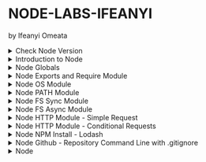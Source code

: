 # NODE-LABS-IFEANYI
by Ifeanyi Omeata

<details>
  <summary>Check Node Version</summary>

  ### Confirm Node Version
  
  ```
  node --version
  ```

</details>

<details>
  <summary>Introduction to Node</summary>

  ### node\myapp\app.js:

  ```js
  const amount = 100;
  
  if (amount < 100) {
    console.log("small number");
  } else {
    console.log("large number");
  }
  
  console.log("hey it's my first node app");
  ```

  ```
  node app.js
  ```

  ![image](https://github.com/user-attachments/assets/53dab7a3-7c26-42bf-b911-c4065cd9822a)

</details>

<details>
  <summary>Node Globals</summary>

  ### node\myapp\app.js:

  ```js
  // GLOBALS  - NO WINDOW !!!!
  
  // __dirname  - path to current directory
  // __filename - file name
  // require    - function to use modules (CommonJS)
  // module     - info about current module (file)
  // process    - info about env where the program is being executed
  
  console.log(__dirname);
  console.log(__filename);
  setInterval(() => {
    console.log("hello world");
  }, 1000);
  ```

  ```
  node app.js
  ```

  ![image](https://github.com/user-attachments/assets/1010ee5c-0425-4909-8379-df1cdd9e25f7)

</details>

<details>
  <summary>Node Exports and Require Module </summary>

  ### node\myapp\app.js:

  ```js
  // CommonJS, every file is module (by default)
  // Modules - Encapsulated Code (only share minimum)
  
  const sayHi = require("./data/func");
  const students = require("./data/data");
  const { names, singlePerson } = require("./data/data");
  
  sayHi("Susan");
  sayHi(students.john);
  sayHi(students.peter);
  sayHi(singlePerson.name);
  sayHi(names[0]);
  ```

  ### node\myapp\data\data.js:

  ```js
  // local
  const secret = "SUPER SECRET";
  // share
  const john = "John";
  const peter = "Peter";
  
  const person = {
    name: "Bob",
  };
  
  module.exports = { john, peter };
  module.exports.singlePerson = person;
  module.exports.names = ["James", "John", "Jane"];
  ```

  ### node\myapp\data\func.js:

  ```js
  const sayHi = (name) => {
    console.log(`Hello there, ${name}`);
  };
  
  // export default
  module.exports = sayHi;
  ```

  ![image](https://github.com/user-attachments/assets/57237c99-f617-4ac1-a805-f40400a72a06)

</details>

<details>
  <summary>Node OS Module </summary>

  ### node\myapp\app.js:

  ```js
  const os = require("os");
  
  // info about current user
  const user = os.userInfo();
  console.log("User Info: ", user);
  
  // method returns the system uptime in seconds
  console.log("System Uptime: ", `The System Uptime is ${os.uptime()} seconds`);
  
  const currentOS = {
    name: os.type(),
    release: os.release(),
    totalMem: os.totalmem(),
    freeMem: os.freemem(),
  };
  
  console.log("Current OS: ", currentOS);
  ```

  ```
  node app.js
  ```

  ![image](https://github.com/user-attachments/assets/20c0a217-d187-40db-9e9d-da879a135094)

</details>

<details>
  <summary>Node PATH Module </summary>

  ### node\myapp\app.js:

  ```js
  const path = require("path");
  console.log(path.sep);
  
  const filePath = path.join("/data/", "subfolder", "test.txt");
  console.log(filePath);
  
  const base = path.basename(filePath);
  console.log(base);
  
  const absolute = path.resolve(__dirname, "data", "subfolder", "test.txt");
  console.log(absolute);
  ```

  ```
  node app.js
  ```

  ![image](https://github.com/user-attachments/assets/8b849de5-b122-4014-b9c5-55b2b275b293)

</details>

<details>
  <summary>Node FS Sync Module </summary>

  ### node\myapp\app.js:

  ```js
  const { readFileSync, writeFileSync } = require("fs");
  console.log("start");
  
  const first = readFileSync("./data/content/first.txt", "utf8");
  const second = readFileSync("./data/content/second.txt", "utf8");
  console.log(first, second);
  
  writeFileSync(
    "./data/content/result-sync.txt",
    `Here is the result : ${first}, ${second}`,
    { flag: "a" }
  );
  
  console.log("done with this task");
  console.log("starting the next one");
  ```

  ```
  node app.js
  ```

  ![image](https://github.com/user-attachments/assets/4023b159-1766-4e28-bab3-5a2092c06556)

  ![image](https://github.com/user-attachments/assets/7c5aa4d6-719f-498d-b55e-3f698a5c5f27)

</details>

<details>
  <summary>Node FS Async Module </summary>

  ### node\myapp\app.js:

  ```js
  const { readFile, writeFile } = require("fs");
  
  console.log("start");
  
  readFile("./data/content/first.txt", "utf8", (err, result) => {
    if (err) {
      console.log(err);
      return;
    }
    const first = result;
  
    readFile("./data/content/second.txt", "utf8", (err, result) => {
      if (err) {
        console.log(err);
        return;
      }
      const second = result;
  
      writeFile(
        "./data/content/result-async.txt",
        `Here is the result : ${first}, ${second}`,
        (err, result) => {
          if (err) {
            console.log(err);
            return;
          }
          console.log("done with this task");
        }
      );
    });
  });
  
  console.log("starting next task");
  ```

  # OR

  ```js
  const { readFile, writeFile } = require("fs/promises");
  
  const start = async () => {
    try {
      console.log("start");
      const first = await readFile("./data/content/first.txt", "utf8");
      const second = await readFile("./data/content/second.txt", "utf8");
      await writeFile(
        "./data/content/result-async.txt",
        `Here is the result : ${first}, ${second}`
      );
      console.log("done with this task");
    } catch (err) {
      console.log(err);
    }
    console.log("starting next task");
  };
  
  start();
  ```

  ![image](https://github.com/user-attachments/assets/24925146-f113-4bb3-9b6e-f13d9867290f)

  ![image](https://github.com/user-attachments/assets/5be77fca-b9d1-47a8-adfc-58225a3c0849)

</details>

<details>
  <summary>Node HTTP Module - Simple Request </summary>

  ### node\myapp\app.js:

  ```js
  const http = require("http");
  
  const server = http.createServer((req, res) => {
    console.log("Request Method: ", req.method);
    console.log("Request URL: ", req.url);
    console.log("Request Path: ", req.path);
    console.log("Request Query: ", req.query);
    console.log("Request Params: ", req.params);
    console.log("Request Headers: ", req.headers);
    console.log("Request Body: ", req.body);
    console.log("Request Status Code: ", req.statusCode);
    console.log("Request Status Message: ", req.statusMessage);
  
    res.write("Welcome to our home page");
    res.end();
  });
  
  server.listen(5000);
  ```

  ```
  node app.js
  ```

  ![image](https://github.com/user-attachments/assets/e8648d38-0a03-4c1c-a231-c9cc5a0657ce)
  
  ![image](https://github.com/user-attachments/assets/46a8267b-4e8a-41c5-acbb-80c8385c75ee)

</details>

<details>
  <summary>Node HTTP Module - Conditional Requests </summary>

  ### node\myapp\app.js:

  ```js
  const http = require("http");
  
  const server = http.createServer((req, res) => {
    if (req.url === "/") {
      res.end("Welcome to our home page");
      return;
    }
    if (req.url === "/about") {
      res.end("Here is our short history");
      return;
    }
    res.end(`
      <h1>Oops!</h1>
    <p>We can't seem to find the page you are looking for</p>
    <a href="/">back home</a>
      `);
  
    // OR
    // ###################################
    // ###################################
    // if (req.url === "/") {
    //   res.end("Welcome to our home page");
    // } else if (req.url === "/about") {
    //   res.end("Here is our short history");
    // } else {
    //   res.end(`
    //   <h1>Oops!</h1>
    //   <p>We can't seem to find the page you are looking for</p>
    //   <a href="/">back home</a>
    //   `);
    // }
  });
  
  server.listen(5000, () => {
    console.log("Server is listening on port 5000...");
  });
  ```

  ```
  node app.js
  ```

  ![image](https://github.com/user-attachments/assets/f031aac8-1260-4cad-9b2e-d1dd6a34d3e9)
  
  ![image](https://github.com/user-attachments/assets/ae374dd2-c090-4d70-b736-520b3853c74e)

  ![image](https://github.com/user-attachments/assets/c2573757-b812-43cb-9d5d-e2d5e759585d)

  ![image](https://github.com/user-attachments/assets/afc2b2ea-7ba0-499e-b0e9-dbc45584f028)

</details>

<details>
  <summary>Node NPM Install - Lodash </summary>

  ```
  // npm - global command, comes with node
  // npm --version

  // local dependency - use it only in this particular project
  // npm i <packagename>

  // global dependency - use it in any project
  // npm install -g <packageName>
  // sudo npm install -g <packageName> (mac)

  // package.json - manifest file (stores important info abvout project/package)
  // manual approach (create package.json in the root, create properties etc)
  // npm init (step by step, press enter to skip)
  // npm init -y (everything default)
  ```

  ```
  npm init -y
  npm i lodash
  ```

  ### node\myapp\app.js:

  ```js
  const http = require("http");
  const _ = require("lodash");
  
  const items = [1, [2, [3, [4]]]];
  const newItems = _.flattenDeep(items);
  console.log(newItems);
  
  const server = http.createServer((req, res) => {
    if (req.url === "/") {
      res.end("Welcome to our home page");
      return;
    }
    if (req.url === "/about") {
      res.end("Here is our short history");
      return;
    }
    res.end(`
      <h1>Oops!</h1>
    <p>We can't seem to find the page you are looking for</p>
    <a href="/">back home</a>
      `);
  });
  
  server.listen(5000, () => {
    console.log("Server is listening on port 5000...");
  });
  ```

  ### node\myapp\package-lock.json:

  ```json
  {
    "name": "myapp",
    "version": "1.0.0",
    "lockfileVersion": 3,
    "requires": true,
    "packages": {
      "": {
        "name": "myapp",
        "version": "1.0.0",
        "license": "ISC",
        "dependencies": {
          "lodash": "^4.17.21"
        }
      },
      "node_modules/lodash": {
        "version": "4.17.21",
        "resolved": "https://registry.npmjs.org/lodash/-/lodash-4.17.21.tgz",
        "integrity": "sha512-v2kDEe57lecTulaDIuNTPy3Ry4gLGJ6Z1O3vE1krgXZNrsQ+LFTGHVxVjcXPs17LhbZVGedAJv8XZ1tvj5FvSg==",
        "license": "MIT"
      }
    }
  }
  ```

  ![image](https://github.com/user-attachments/assets/8b9cbbef-0fbf-44cd-b53a-8ad4e30a1954)

</details>

<details>
  <summary>Node Github - Repository Command Line with .gitignore</summary>

  ### .gitignore:

  ```
  /node_modules
  ```

  ### create a new repository on the command line:

  ```
  echo "# node-tutorial" >>> README.md
  git init
  git add README.md / git add .
  git commit -m "first commit"
  git branch -M main
  git remote add origin git@github.com: ifeanyi-omeata/node-tut.git
  git push -u origin main
  ```

  ### push an existing repository from the command line:

  ```
  git remote add origin git@github.com: ifeanyi-omeata/node-tut.git
  git branch -M main
  git push -u origin main
  ```

</details>



































<details>
  <summary>Node </summary>

  ### node\myapp\app.js:

  ```js

  ```

  ```
  node app.js
  ```

  

</details>











